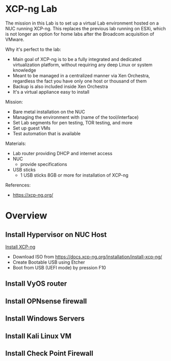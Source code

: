# XCP-ng Lab
The mission in this Lab is to set up a virtual Lab environment hosted on a NUC running XCP-ng. This replaces the previous lab running on ESXi, which is not longer an option for home labs after the Broadcom acquisition of VMware.

Why it's perfect to the lab:
- Main goal of XCP-ng is to be a fully integrated and dedicated virtualization platform, without requiring any deep Linux or system knowledge
- Meant to be managed in a centralized manner via Xen Orchestra, regardless the fact you have only one host or thousand of them
- Backup is also included inside Xen Orchestra
- It's a virtual appliance easy to install

Mission:
- Bare metal installation on the NUC
- Managing the environment with (name of the tool/interface)
- Set Lab segments for pen testing, TOR testing, and more
- Set up guest VMs
- Test automation that is available

Materials:
- Lab router  providing DHCP and internet access
- NUC
  - provide specifications
- USB sticks
  - 1 USB sticks 8GB or more for installation of XCP-ng
 
References:
- https://xcp-ng.org/

# Overview
## Install Hypervisor on NUC Host
[Install XCP-ng](1_Install.md)
- Download ISO from https://docs.xcp-ng.org/installation/install-xcp-ng/
- Create Bootable USB using Etcher
- Boot from USB (UEFI mode) by pression F10

## Install VyOS router

## Install OPNsense firewall

## Install Windows Servers

## Install Kali Linux VM

## Install Check Point Firewall
